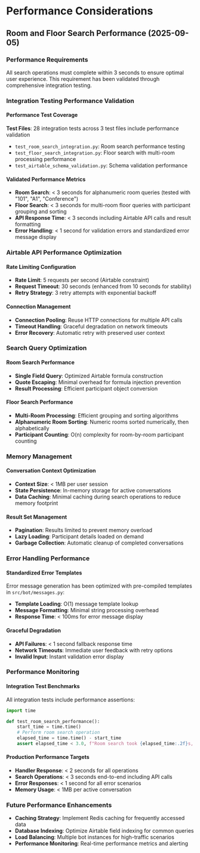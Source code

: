 # Performance Considerations

## Room and Floor Search Performance (2025-09-05)

### Performance Requirements
All search operations must complete within 3 seconds to ensure optimal user experience. This requirement has been validated through comprehensive integration testing.

### Integration Testing Performance Validation

#### Performance Test Coverage
**Test Files**: 28 integration tests across 3 test files include performance validation
- `test_room_search_integration.py`: Room search performance testing
- `test_floor_search_integration.py`: Floor search with multi-room processing performance
- `test_airtable_schema_validation.py`: Schema validation performance

#### Validated Performance Metrics
- **Room Search**: < 3 seconds for alphanumeric room queries (tested with "101", "A1", "Conference")
- **Floor Search**: < 3 seconds for multi-room floor queries with participant grouping and sorting
- **API Response Time**: < 3 seconds including Airtable API calls and result formatting
- **Error Handling**: < 1 second for validation errors and standardized error message display

### Airtable API Performance Optimization

#### Rate Limiting Configuration
- **Rate Limit**: 5 requests per second (Airtable constraint)
- **Request Timeout**: 30 seconds (enhanced from 10 seconds for stability)
- **Retry Strategy**: 3 retry attempts with exponential backoff

#### Connection Management
- **Connection Pooling**: Reuse HTTP connections for multiple API calls
- **Timeout Handling**: Graceful degradation on network timeouts
- **Error Recovery**: Automatic retry with preserved user context

### Search Query Optimization

#### Room Search Performance
- **Single Field Query**: Optimized Airtable formula construction
- **Quote Escaping**: Minimal overhead for formula injection prevention
- **Result Processing**: Efficient participant object conversion

#### Floor Search Performance  
- **Multi-Room Processing**: Efficient grouping and sorting algorithms
- **Alphanumeric Room Sorting**: Numeric rooms sorted numerically, then alphabetically
- **Participant Counting**: O(n) complexity for room-by-room participant counting

### Memory Management

#### Conversation Context Optimization
- **Context Size**: < 1MB per user session
- **State Persistence**: In-memory storage for active conversations
- **Data Caching**: Minimal caching during search operations to reduce memory footprint

#### Result Set Management
- **Pagination**: Results limited to prevent memory overload
- **Lazy Loading**: Participant details loaded on demand
- **Garbage Collection**: Automatic cleanup of completed conversations

### Error Handling Performance

#### Standardized Error Templates
Error message generation has been optimized with pre-compiled templates in `src/bot/messages.py`:
- **Template Loading**: O(1) message template lookup
- **Message Formatting**: Minimal string processing overhead
- **Response Time**: < 100ms for error message display

#### Graceful Degradation
- **API Failures**: < 1 second fallback response time
- **Network Timeouts**: Immediate user feedback with retry options
- **Invalid Input**: Instant validation error display

### Performance Monitoring

#### Integration Test Benchmarks
All integration tests include performance assertions:
```python
import time

def test_room_search_performance():
    start_time = time.time()
    # Perform room search operation
    elapsed_time = time.time() - start_time
    assert elapsed_time < 3.0, f"Room search took {elapsed_time:.2f}s, should be < 3s"
```

#### Production Performance Targets
- **Handler Response**: < 2 seconds for all operations
- **Search Operations**: < 3 seconds end-to-end including API calls
- **Error Responses**: < 1 second for all error scenarios
- **Memory Usage**: < 1MB per active conversation

### Future Performance Enhancements
- **Caching Strategy**: Implement Redis caching for frequently accessed data
- **Database Indexing**: Optimize Airtable field indexing for common queries
- **Load Balancing**: Multiple bot instances for high-traffic scenarios
- **Performance Monitoring**: Real-time performance metrics and alerting